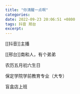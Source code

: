 ```yaml
---
title: "你清醒一点啊"
categories: 
date: 2022-09-23 20:06:51 +0800
tags: 抖音 邢台
excerpt: 
---
```


[[抖音]]主播

[[邢台]]南和人，有个弟弟

农历五月初六生日

保定学院学前教育专业（大专）

盲盒店上班









